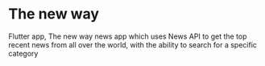 # The new way
Flutter app,
The new way news app which uses News API to get the top recent news from all over the world, with the ability to search for a specific category  
